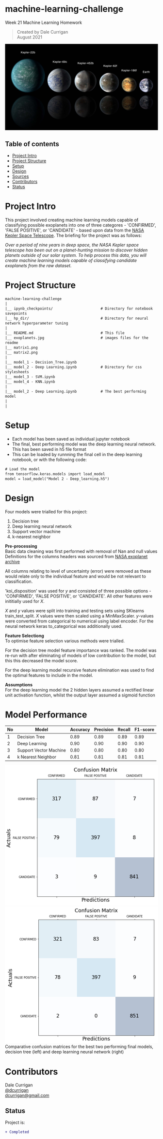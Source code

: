 # machine-learning-challenge
Week 21 Machine Learning Homework

> Created by Dale Currigan  
> August 2021  
  
![ML](/exoplanets.jpg)  

## Table of contents  
* [Project Intro](#Project-Intro)  
* [Project Structure](#Project-Structure)  
* [Setup](#Setup)  
* [Design](#Design) 
* [Sources](#Sources)  
* [Contributors](#Contributors)  
* [Status](#Status)  

# Project Intro
This project involved creating machine learning models capable of classifying possible exoplanets into one of three categores - 'CONFIRMED', 'FALSE POSITIVE', or 'CANDIDATE' - based upon data from the <a href="https://www.kaggle.com/nasa/kepler-exoplanet-search-results">NASA Kepler Space Telescope</a>. The briefing for the project was as follows: 
  
*Over a period of nine years in deep space, the NASA Kepler space telescope has been out on a planet-hunting mission to discover hidden planets outside of our solar system.
To help process this data, you will create machine learning models capable of classifying candidate exoplanets from the raw dataset.*  

  
# Project Structure  
```
machine-learning-challenge   
|  
|__ ipynb_checkpoints/                      # Directory for notebook savepoints
|__ hp_dir/                                 # Directory for neural network hyperparameter tuning  
|
|__ README.md                               # This file
|__ exoplanets.jpg                          # images files for the readme
|__ matrix1.png
|__ matrix2.png
|                           
|__ model_1 - Decision_Tree.ipynb 
|__ model_2 - Deep Learning.ipynb           # Directory for css stylesheets                             
|__ model_3 - SVM.ipynb                               
|__ model_4 - KNN.ipynb                                 
|                                 
|__ model_2 - Deep Learning.ipynb           # The best performing model
|                             
|   
``` 
  
# Setup 
  
* Each model has been saved as individual jupyter notebook 
* The final, best performing model was the deep learning neural network. This has been saved in h5 file format
* This can be loaded by runnning the final cell in the deep learning notebook, or with the following code:  

```
# Load the model
from tensorflow.keras.models import load_model
model = load_model("Model 2 - Deep_learning.h5")
```   
   

# Design  
Four models were trialled for this project:  
1. Decision tree  
2. Deep learning neural network  
3. Support vector machine  
4. k-nearest neighbor  
  
<strong>Pre-processing</strong>  
Basic data cleaning was first performed with removal of Nan and null values  
Definitions for the columns headers was sourced from <a href="https://exoplanetarchive.ipac.caltech.edu/docs/API_kepcandidate_columns.html">NASA exoplanet archive</a>  
  
All columns relating to level of uncertainty (error) were removed as these would relate only to the individual feature and would be not relevant to classification.  

'koi_disposition' was used for *y* and consisted of three possible options - 'CONFIRMED', 'FALSE POSITIVE', or 'CANDIDATE'. All other features were inititially used for *X*.
  
*X* and *y* values were split into training and testing sets using SKlearns train_test_split. *X* values were then scaled using a MinMaxScaler. *y*-values were converted from categorical to numerical using label encoder. For the neural network keras to_categorical was additionally used.  

<strong>Feature Selectiong</strong>  
To optimise feature selection various methods were trialled. 

For the decision tree model feature importance was ranked. The model was re-run with after eliminating of models of low contribution to the model, but this this decreased the model score.  

For the deep learning model recursive feature elimination was used to find the optimal features to include in the model. 
  
<strong>Assumptions</strong>  
For the deep learning model the 2 hidden layers assumed a rectified linear unit activation function, whilst the output layer assumed a sigmoid function
 
  
# Model Performance
|No|Model|Accuracy|Precision|Recall|F1-score|
|-|-|-|-|-|-|
|1|Decision Tree                |0.89|0.89|0.89|0.89|
|2|Deep Learning                |0.90|0.90|0.90|0.90|
|3|Support Vector Machine       |0.80|0.80|0.80|0.80|
|4|k Nearest Neighbor           |0.81|0.81|0.81|0.81|  
  
![ML](/matrix1.png)   ![ML](/matrix2.png)   
Comparative confusion matrices for the best two performing final models, decision tree (left) and deep learning neural network (right) 

   
# Contributors  
Dale Currigan  
[@dcurrigan](https://github.com/dcurrigan)  
<dcurrigan@gmail.com>


## Status
Project is: 
````diff 
+ Completed
````

